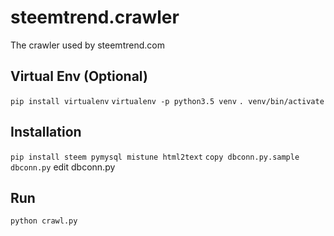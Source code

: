 # steemtrend.crawler

The crawler used by steemtrend.com

## Virtual Env (Optional)

`pip install virtualenv`
`virtualenv -p python3.5 venv`
`. venv/bin/activate`

## Installation

`pip install steem pymysql mistune html2text`
`copy dbconn.py.sample dbconn.py`
edit dbconn.py

## Run

`python crawl.py`
